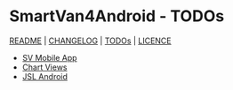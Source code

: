 # SmartVan4Android - TODOs

[README](README.md) | [CHANGELOG](CHANGELOG.md) | [TODOs](TODOs.md) | [LICENCE](LICENCE.md)

* [SV Mobile App](app/TODOs.md)
* [Chart Views](chart_views/TODOs.md)
* [JSL Android](jsl_android/TODOs.md)

